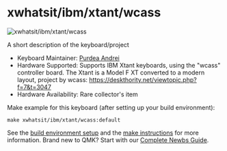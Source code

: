 # xwhatsit/ibm/xtant/wcass

![xwhatsit/ibm/xtant/wcass](https://i.imgur.com/UbgPFWm.jpg)

A short description of the keyboard/project

* Keyboard Maintainer: [Purdea Andrei](https://github.com/purdeaandrei)
* Hardware Supported: Supports IBM Xtant keyboards, using the "wcass" controller board.
  The Xtant is a Model F XT converted to a modern layout, project by wcass:
  https://deskthority.net/viewtopic.php?f=7&t=3047
* Hardware Availability: Rare collector's item

Make example for this keyboard (after setting up your build environment):

    make xwhatsit/ibm/xtant/wcass:default

See the [build environment setup](https://docs.qmk.fm/#/getting_started_build_tools) and the [make instructions](https://docs.qmk.fm/#/getting_started_make_guide) for more information. Brand new to QMK? Start with our [Complete Newbs Guide](https://docs.qmk.fm/#/newbs).
